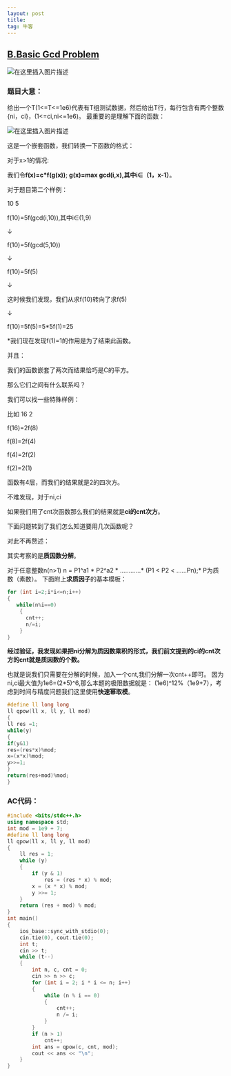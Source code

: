 ```yaml
---
layout: post
title: 
tag: 牛客
---
```

## [B.Basic Gcd Problem](https://ac.nowcoder.com/acm/contest/5669/B)

![在这里插入图片描述](https://img-blog.csdnimg.cn/20200723103633693.png?x-oss-process=image/watermark,type_ZmFuZ3poZW5naGVpdGk,shadow_10,text_aHR0cHM6Ly9ibG9nLmNzZG4ubmV0L3FxXzQ1ODQ1NDA0,size_16,color_FFFFFF,t_70#pic_center)
### **题目大意：**
给出一个T(1<=T<=1e6)代表有T组测试数据，然后给出T行，每行包含有两个整数{ni，ci}，(1<=ci,ni<=1e6)。
最重要的是理解下面的函数：

![在这里插入图片描述](https://img-blog.csdnimg.cn/20200723104139976.png#pic_center)


这是一个嵌套函数，我们转换一下函数的格式：

对于x>1的情况:

我们令**f(x)=c*f(g(x))**;
      **g(x)=max gcd(i,x),其中i∈（1，x-1）**。

对于题目第二个样例：

10 5

f(10)=5f(gcd(i,10)),其中i∈(1,9)

↓

f(10)=5f(gcd(5,10))

↓

f(10)=5f(5)

↓

这时候我们发现，我们从求f(10)转向了求f(5)

↓

f(10)=5f(5)=5*5f(1)=25

*我们现在发现f(1)=1的作用是为了结束此函数。

并且：

我们的函数嵌套了两次而结果恰巧是C的平方。

那么它们之间有什么联系吗？

我们可以找一些特殊样例：

比如 16 2

f(16)=2f(8)

f(8)=2f(4)

f(4)=2f(2)

f(2)=2(1)

函数有4层，而我们的结果就是2的四次方。

不难发现，对于ni,ci

如果我们用了cnt次函数那么我们的结果就是**ci的cnt次方**。

下面问题转到了我们怎么知道要用几次函数呢？

对此不再赘述：

其实考察的是**质因数分解**。

对于任意整数n(n>1)
n = P1^a1 * P2^a2 * …………* (P1 < P2 < ……Pn);*
P为质数（素数）。
下面附上**求质因子**的基本模板：

```cpp
for (int i=2;i*i<=n;i++)
{
   while(n%i==0)
    {
      cnt++;
      n/=i;
    }
}
```
**经过验证，我发现如果把ni分解为质因数乘积的形式，我们前文提到的ci的cnt次方的cnt就是质因数的个数。**

也就是说我们只需要在分解的时候，加入一个cnt,我们分解一次cnt++即可。
因为ni,ci最大值为1e6=(2*5)^6,那么本题的极限数据就是：
(1e6)^12%（1e9+7），考虑到时间与精度问题我们这里使用**快速幂取模**。

```cpp
#define ll long long
ll qpow(ll x, ll y, ll mod)
{
ll res =1;
while(y)
{
if(y&1)
res=(res*x)%mod;
x=(x*x)%mod;
y>>=1;
}
return(res+mod)%mod;
}
```
### AC代码：

```cpp
#include <bits/stdc++.h>
using namespace std;
int mod = 1e9 + 7;
#define ll long long
ll qpow(ll x, ll y, ll mod)
{
    ll res = 1;
    while (y)
    {
        if (y & 1)
            res = (res * x) % mod;
        x = (x * x) % mod;
        y >>= 1;
    }
    return (res + mod) % mod;
}
int main()
{
    ios_base::sync_with_stdio(0);
    cin.tie(0), cout.tie(0);
    int t;
    cin >> t;
    while (t--)
    {
        int n, c, cnt = 0;
        cin >> n >> c;
        for (int i = 2; i * i <= n; i++)
        {
            while (n % i == 0)
            {
                cnt++;
                n /= i;
            }
        }
        if (n > 1)
            cnt++;
        int ans = qpow(c, cnt, mod);
        cout << ans << "\n";
    }
}
```
